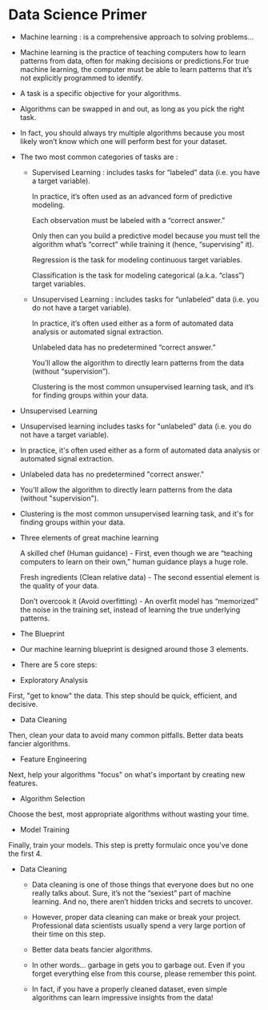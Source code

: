 # Data Science Primer
- Machine learning : is a comprehensive approach to solving problems…
- Machine learning is the practice of teaching computers how to learn patterns from data, often for making decisions or predictions.For true machine learning, the computer must be able to learn patterns that it’s not explicitly programmed to identify.
- A task is a specific objective for your algorithms.
- Algorithms can be swapped in and out, as long as you pick the right task.
- In fact, you should always try multiple algorithms because you most likely won’t know which one will perform best for your dataset.
- The two most common categories of tasks are :

   - Supervised Learning : includes tasks for “labeled” data (i.e. you have a target variable).

        In practice, it’s often used as an advanced form of predictive modeling.

        Each observation must be labeled with a “correct answer.”

        Only then can you build a predictive model because you must tell the algorithm what’s “correct” while training it (hence, “supervising” it).

        Regression is the task for modeling continuous target variables.

        Classification is the task for modeling categorical (a.k.a. “class”) target variables.
    - Unsupervised Learning : includes tasks for “unlabeled” data (i.e. you do not have a target variable).

        In practice, it’s often used either as a form of automated data analysis or automated signal extraction.

        Unlabeled data has no predetermined “correct answer.”

        You’ll allow the algorithm to directly learn patterns from the data (without “supervision”).

        Clustering is the most common unsupervised learning task, and it’s for finding groups within your data.

- Unsupervised Learning

- Unsupervised learning includes tasks for "unlabeled" data (i.e. you do not have a target variable).

- In practice, it's often used either as a form of automated data analysis or automated signal extraction.

- Unlabeled data has no predetermined "correct answer."

- You'll allow the algorithm to directly learn patterns from the data (without "supervision").

- Clustering is the most common unsupervised learning task, and it's for finding groups within your data.

- Three elements of great machine learning

    A skilled chef (Human guidance) - First, even though we are “teaching computers to learn on their own,” human guidance plays a huge role.

    Fresh ingredients (Clean relative data) - The second essential element is the quality of your data.

    Don’t overcook it (Avoid overfitting) - An overfit model has “memorized” the noise in the training set, instead of learning the true underlying patterns.

- The Blueprint

- Our machine learning blueprint is designed around those 3 elements.

- There are 5 core steps:

- Exploratory Analysis

First, "get to know" the data. This step should be quick, efficient, and decisive.

- Data Cleaning

Then, clean your data to avoid many common pitfalls. Better data beats fancier algorithms.

- Feature Engineering

Next, help your algorithms "focus" on what's important by creating new features.

- Algorithm Selection

Choose the best, most appropriate algorithms without wasting your time.

- Model Training

Finally, train your models. This step is pretty formulaic once you've done the first 4.

- Data Cleaning

    - Data cleaning is one of those things that everyone does but no one really talks about. Sure, it’s not the “sexiest” part of machine learning. And no, there aren’t hidden tricks and secrets to uncover.

    - However, proper data cleaning can make or break your project. Professional data scientists usually spend a very large portion of their time on this step.

    - Better data beats fancier algorithms.

    - In other words… garbage in gets you to garbage out. Even if you forget everything else from this course, please remember this point.

    - In fact, if you have a properly cleaned dataset, even simple algorithms can learn impressive insights from the data!
